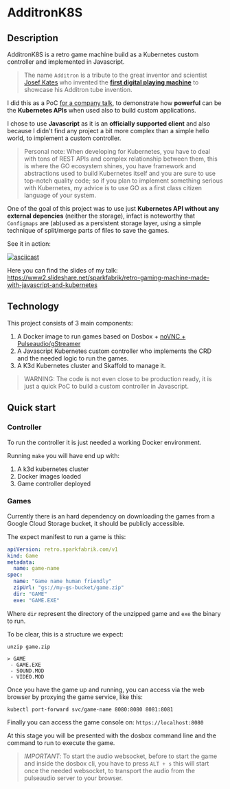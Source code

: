 # AdditronK8S

## Description

AdditronK8S is a retro game machine build as a Kubernetes custom controller and
implemented in Javascript.

> The name `Additron` is a tribute to the great inventor and scientist [Josef Kates](https://en.wikipedia.org/wiki/Josef_Kates) who invented the [**first digital playing machine**](https://en.wikipedia.org/wiki/Bertie_the_Brain) to showcase his Additron tube invention.

I did this as a PoC [for a company talk](https://www.slideshare.net/sparkfabrik/retro-gaming-machine-made-with-javascript-and-kubernetes-240553959), to demonstrate how **powerful** can be the
**Kubernetes APIs** when used also to build custom applications.

I chose to use **Javascript** as it is an **officially supported client**
and also because I didn't find any project a bit more complex than a simple hello world, to implement a custom controller.

> Personal note: When developing for Kubernetes, you have to deal with tons of REST APIs and complex relationship between them, this is where the GO
ecosystem shines, you have framework and abstractions used to build Kubernetes
itself and you are sure to use top-notch quality code; so if you plan
to implement something serious with Kubernetes, my advice is to use GO as
a first class citizen language of your system.

One of the goal of this project was to use just **Kubernetes API without any external depencies** (neither the storage),
infact is noteworthy that `Configmaps` are (ab)used as a persistent storage layer, using a simple technique
of split/merge parts of files to save the games.

See it in action:

[![asciicast](https://asciinema.org/a/yuUCC0i5BizfRPYoSBcGAP4Sc.svg)](https://asciinema.org/a/yuUCC0i5BizfRPYoSBcGAP4Sc)

Here you can find the slides of my talk: https://www2.slideshare.net/sparkfabrik/retro-gaming-machine-made-with-javascript-and-kubernetes

## Technology

This project consists of 3 main components:

1. A Docker image to run games based on Dosbox + [noVNC + Pulseaudio/gStreamer](https://github.com/novnc/noVNC/issues/302)
2. A Javascript Kubernetes custom controller who implements the CRD and the needed logic to run the games.
3. A K3d Kubernetes cluster and Skaffold to manage it.

> WARNING: The code is not even close to be production ready, it is just a quick PoC to build a custom controller in Javascript.

## Quick start

### Controller

To run the controller it is just needed a working Docker environment.

Running `make` you will have end up with:

1. A k3d kubernetes cluster
2. Docker images loaded
3. Game controller deployed

### Games

Currently there is an hard dependency on downloading the games from a Google Cloud Storage bucket,
it should be publicly accessible.

The expect manifest to run a game is this:

```yaml
apiVersion: retro.sparkfabrik.com/v1
kind: Game
metadata:
  name: game-name
spec:
  name: "Game name human friendly"
  zipUrl: "gs://my-gs-bucket/game.zip"
  dir: "GAME"
  exe: "GAME.EXE"
```

Where `dir` represent the directory of the unzipped game and `exe` the binary to run.

To be clear, this is a structure we expect:

```
unzip game.zip

> GAME
 - GAME.EXE
 - SOUND.MOD
 - VIDEO.MOD
```

Once you have the game up and running, you can access via the web browser by proxying
the game service, like this:

```
kubectl port-forward svc/game-name 8080:8080 8081:8081
```

Finally you can access the game console on: `https://localhost:8080`

At this stage you will be presented with the dosbox command line and
the command to run to execute the game.

> *IMPORTANT*: To start the audio websocket, before to start the game and inside the
> dosbox cli, you have to press `ALT + s` this will start once the needed websocket,
> to transport the audio from the pulseaudio server to your browser.

